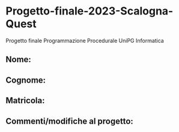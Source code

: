 # Progetto-finale-2023-Scalogna-Quest
Progetto finale Programmazione Procedurale UniPG Informatica

## Nome: 

## Cognome: 

## Matricola:

## Commenti/modifiche al progetto:
